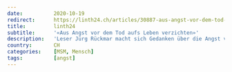 ```yaml
---
date:          2020-10-19
redirect:      https://linth24.ch/articles/30887-aus-angst-vor-dem-tod-aufs-leben-verzichten
title:         linth24
subtitle:      '«Aus Angst vor dem Tod aufs Leben verzichten»'
description:   'Leser Jürg Rückmar macht sich Gedanken über die Angst vor dem Tod durch Corona. Aus seiner Sicht lässt die heutige Gesellschaft alles über sich ergehen, um das Thema Tod zu verdrängen.'
country:       CH
categories:    [MSM, Mensch]
tags:          [angst]
---
```

